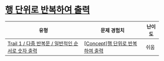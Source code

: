 # [행 단위로 반복하여 출력](https://www.codetree.ai/trails/complete/curated-cards/intro-print-in-row)

|유형|문제 경험치|난이도|
|---|---|---|
|[Trail 1 / 다중 반복문 / 일반적인 순서로 숫자 출력](https://www.codetree.ai/trail-info/novice-low/)|[[Concept]행 단위로 반복하여 출력](https://www.codetree.ai/trails/complete/curated-cards/intro-print-in-row/)|쉬움|

